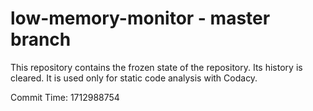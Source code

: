 # low-memory-monitor - master branch

This repository contains the frozen state of the repository.
Its history is cleared. It is used only for static code
analysis with Codacy.

Commit Time: 1712988754